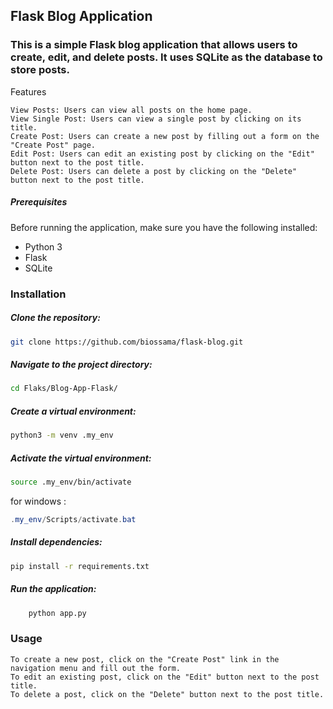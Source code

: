 ## Flask Blog Application

### This is a simple Flask blog application that allows users to create, edit, and delete posts. It uses SQLite as the database to store posts.
Features

    View Posts: Users can view all posts on the home page.
    View Single Post: Users can view a single post by clicking on its title.
    Create Post: Users can create a new post by filling out a form on the "Create Post" page.
    Edit Post: Users can edit an existing post by clicking on the "Edit" button next to the post title.
    Delete Post: Users can delete a post by clicking on the "Delete" button next to the post title.

##### Prerequisites

Before running the application, make sure you have the following installed:

   * Python 3
   * Flask
   * SQLite

### Installation

##### Clone the repository:

```bash
git clone https://github.com/biossama/flask-blog.git
```

##### Navigate to the project directory:

```bash
cd Flaks/Blog-App-Flask/
```

##### Create a virtual environment:

```bash
python3 -m venv .my_env
```

##### Activate the virtual environment:

```bash
source .my_env/bin/activate
```

for windows :
```powershell
.my_env/Scripts/activate.bat
```
##### Install dependencies:

```bash
pip install -r requirements.txt
```

##### Run the application:

```bash
    python app.py
```

### Usage

    To create a new post, click on the "Create Post" link in the navigation menu and fill out the form.
    To edit an existing post, click on the "Edit" button next to the post title.
    To delete a post, click on the "Delete" button next to the post title.
